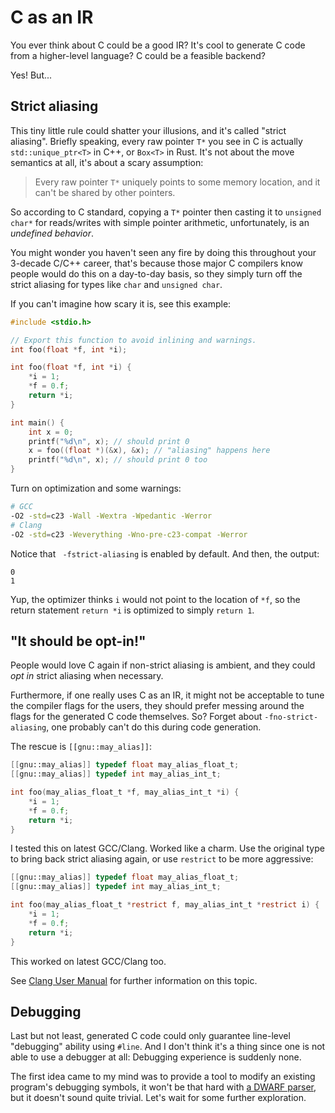 # C as an IR

You ever think about C could be a good IR? It's cool to generate C code from a higher-level language? C could be a
feasible backend?

Yes! But...

## Strict aliasing

This tiny little rule could shatter your illusions, and it's called "strict aliasing". Briefly speaking, every raw
pointer `T*` you see in C is actually `std::unique_ptr<T>` in C++, or `Box<T>` in Rust. It's not about the move
semantics at all, it's about a scary assumption:

> Every raw pointer `T*` uniquely points to some memory location, and it can't be shared by other pointers.

So according to C standard, copying a `T*` pointer then casting it to `unsigned char*` for reads/writes with simple
pointer arithmetic, unfortunately, is an *undefined behavior*.

You might wonder you haven't seen any fire by doing this throughout your 3-decade C/C++ career, that's because those
major C compilers know people would do this on a day-to-day basis, so they simply turn off the strict aliasing for types
like `char` and `unsigned char`.

If you can't imagine how scary it is, see this example:

```c
#include <stdio.h>

// Export this function to avoid inlining and warnings.
int foo(float *f, int *i);

int foo(float *f, int *i) {
    *i = 1;
    *f = 0.f;
    return *i;
}

int main() {
    int x = 0;
    printf("%d\n", x); // should print 0
    x = foo((float *)(&x), &x); // "aliasing" happens here
    printf("%d\n", x); // should print 0 too
}
```

Turn on optimization and some warnings:

```bash
# GCC
-O2 -std=c23 -Wall -Wextra -Wpedantic -Werror
# Clang
-O2 -std=c23 -Weverything -Wno-pre-c23-compat -Werror
```

Notice that ` -fstrict-aliasing` is enabled by default. And then, the output:

```plaintext
0
1
```

Yup, the optimizer thinks `i` would not point to the location of `*f`, so the return statement `return *i` is optimized
to simply `return 1`.

## "It should be opt-in!"

People would love C again if non-strict aliasing is ambient, and they could *opt in* strict aliasing when necessary.

Furthermore, if one really uses C as an IR, it might not be acceptable to tune the compiler flags for the users, they
should prefer messing around the flags for the generated C code themselves. So? Forget about `-fno-strict-aliasing`, one
probably can't do this during code generation.

The rescue is `[[gnu::may_alias]]`:

```c
[[gnu::may_alias]] typedef float may_alias_float_t;
[[gnu::may_alias]] typedef int may_alias_int_t;

int foo(may_alias_float_t *f, may_alias_int_t *i) {
    *i = 1;
    *f = 0.f;
    return *i;
}
```

I tested this on latest GCC/Clang. Worked like a charm. Use the original type to bring back strict aliasing again, or
use `restrict` to be more aggressive:

```c
[[gnu::may_alias]] typedef float may_alias_float_t;
[[gnu::may_alias]] typedef int may_alias_int_t;

int foo(may_alias_float_t *restrict f, may_alias_int_t *restrict i) {
    *i = 1;
    *f = 0.f;
    return *i;
}
```

This worked on latest GCC/Clang too.

See [Clang User Manual] for further information on this topic.

[Clang User Manual]: https://clang.llvm.org/docs/UsersManual.html#strict-aliasing

## Debugging

Last but not least, generated C code could only guarantee line-level "debugging" ability using `#line`. And I don't
think it's a thing since one is not able to use a debugger at all: Debugging experience is suddenly none.

The first idea came to my mind was to provide a tool to modify an existing program's debugging symbols, it won't be that
hard with [a DWARF parser], but it doesn't sound quite trivial. Let's wait for some further exploration.

[a DWARF parser]: https://github.com/gimli-rs/gimli

